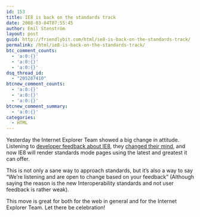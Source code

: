 ```yaml
---
id: 153
title: IE8 is back on the standards track
date: 2008-03-04T07:55:45
author: Emil Stenström
layout: post
guid: http://friendlybit.com/html/ie8-is-back-on-the-standards-track/
permalink: /html/ie8-is-back-on-the-standards-track/
btc_comment_counts:
  - 'a:0:{}'
  - 'a:0:{}'
  - 'a:0:{}'
dsq_thread_id:
  - "205287410"
btcnew_comment_counts:
  - 'a:0:{}'
  - 'a:0:{}'
  - 'a:0:{}'
btcnew_comment_summary:
  - 'a:0:{}'
categories:
  - HTML
---
```

Yesterday the Internet Explorer Team showed a big change in attitude. Listening to [developer feedback about IE8](/css/ie8-and-doctype-switching/), they [changed their mind](http://blogs.msdn.com/ie/archive/2008/03/03/microsoft-s-interoperability-principles-and-ie8.aspx), and now IE8 will render standards mode pages using the latest and greatest it can offer.

This is not only a sane way to approach standards, but it&#8217;s also a way to say &#8220;We&#8217;re listening and are open to change based on your feedback&#8221; (Although saying the reason is the new Interoperability standards and not user feedback is rather weak).

This move is great for both for the web in general and for the Internet Explorer Team. Let there be celebration!
